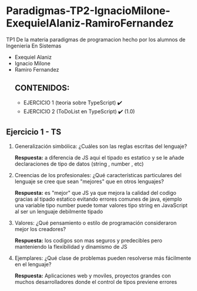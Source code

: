 # Paradigmas-TP2-IgnacioMilone-ExequielAlaniz-RamiroFernandez
TP1 De la materia paradigmas de programacion hecho por los alumnos de Ingenieria En Sistemas
- Exequiel Alaniz
- Ignacio Milone
- Ramiro Fernandez
  ## CONTENIDOS: 
  - EJERCICIO 1 (teoria sobre TypeScript) ✔️
  - EJERCICIO 2 (ToDoList en TypeScript) ✔️ (1.0)



## Ejercicio 1 - TS
  1. Generalización simbólica: ¿Cuáles son las reglas escritas del lenguaje? 
  
      **Respuesta:** a diferencia de JS aqui el tipado es estatico y se le añade declaraciones de tipo de datos (string , number , etc)
                    
  2. Creencias de los profesionales: ¿Qué características particulares del lenguaje se
  cree que sean "mejores" que en otros lenguajes?
  
      **Respuesta:** es "mejor" que JS ya que mejora la calidad del codigo gracias al tipado estatico evitando errores comunes de java, ejemplo una variable tipo number puede tomar valores tipo string en JavaScript al ser un lenguaje debilmente tipado
  
  3. Valores: ¿Qué pensamiento o estilo de programación consideraron mejor los creadores?
  
      **Respuesta:** los codigos son mas seguros y predecibles pero manteniendo la flexibilidad y dinamismo de JS
  
  4. Ejemplares: ¿Qué clase de problemas pueden resolverse más fácilmente en el lenguaje?
  
      **Respuesta:** Aplicaciones web y moviles, proyectos grandes con muchos desarrolladores donde el control de tipos previene errores


